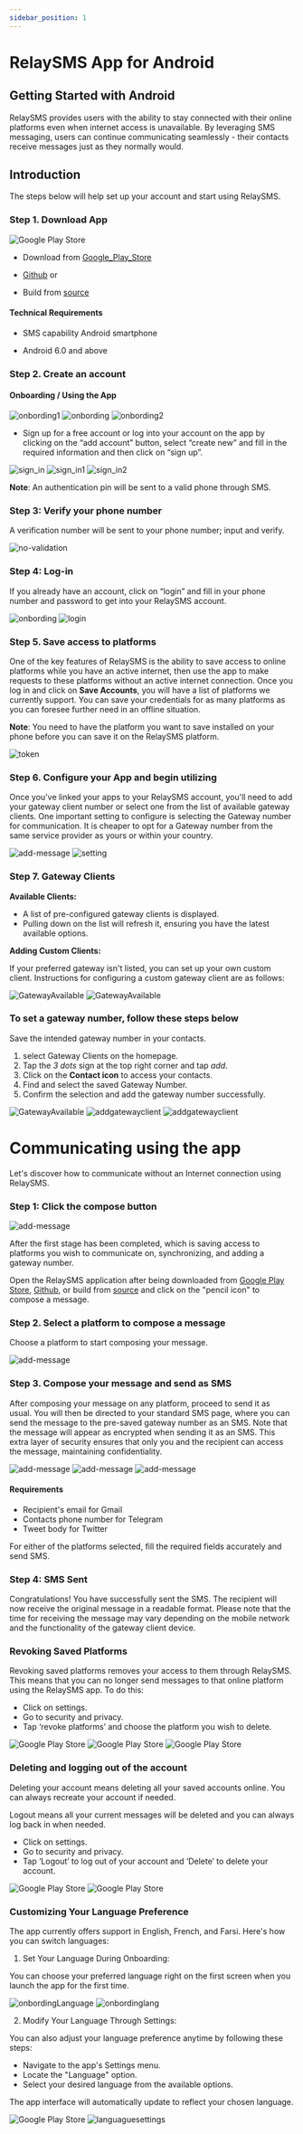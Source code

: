 ```yaml
---
sidebar_position: 1
---
```


# RelaySMS App for Android

## Getting Started with Android

RelaySMS provides users with the ability to stay connected with their online platforms even when internet access is unavailable. By leveraging SMS messaging, users can continue communicating seamlessly - their contacts receive messages just as they normally would.

## Introduction​

The steps below will help set up your account and start using RelaySMS.

### Step 1. Download App​

![Google Play Store](/Android/swob_on_playstore.png)

- Download from [Google_Play_Store](https://play.google.com/store/apps/details?id=com.afkanerd.sw0b)

- [Github](https://github.com/smswithoutborders/SMSwithoutBorders-Android/releases/tag/v1.0) or

- Build from [source](https://github.com/smswithoutborders/SMSwithoutBorders-Android)

#### Technical Requirements

- SMS capability Android smartphone

- Android 6.0 and above

### Step 2. Create an account

#### Onboarding / Using the App

<img src="/Android/gettingstarted.png" alt="onbording1" class="resized-image"/>
<img src="/Android/skip.png" alt="onbording" class="resized-image"/>
<img src="/Android/finish.png" alt="onbording2" class="resized-image"/>

- Sign up for a free account or log into your account on the app by clicking on the “add account” button, select “create new” and fill in the required information and then click on “sign up”.

<img src="/Android/skip.png" alt="sign_in" class="resized-image"/>
<img src="/Android/login.png" alt="sign_in1" class="resized-image"/>
<img src="/Android/createaccount.png" alt="sign_in2" class="resized-image"/>

**Note**: An authentication pin will be sent to a valid phone through SMS.

### Step 3: Verify your phone number

A verification number will be sent to your phone number; input and verify.

<img src="/Android/verificationcode.png" alt="no-validation" class="resized-image"/>

### Step 4: Log-in

If you already have an account, click on “login” and fill in your phone number and password to get into your RelaySMS account.

<img src="/Android/skip.png" alt="onbording" class="resized-image"/>
<img src="/Android/login.png" alt="login" class="resized-image"/>

### Step 5. Save access to platforms​

One of the key features of RelaySMS is the ability to save access to online platforms while you have an active internet, then use the app to make requests to these platforms without an active internet connection. Once you log in and click on **Save Accounts**, you will have a list of platforms we currently support. You can save your credentials for as many platforms as you can foresee further need in an offline situation.

**Note**: You need to have the platform you want to save installed on your phone before you can save it on the RelaySMS platform.

<img src="/Android/addPlateforms.png" alt="token" class="resized-image"/>

### Step 6. Configure your App and begin utilizing​

Once you've linked your apps to your RelaySMS account, you'll need to add your gateway client number or select one from the list of available gateway clients. One important setting to configure is selecting the Gateway number for communication. It is cheaper to opt for a Gateway number from the same service provider as yours or within your country.

<img src="/Android/landingpage.png" alt="add-message" class="resized-image"/>
<img src="/Android/settings.png" alt="setting" class="resized-image"/>

### Step 7. Gateway Clients

**Available Clients:**

- A list of pre-configured gateway clients is displayed.
- Pulling down on the list will refresh it, ensuring you have the latest available options.

**Adding Custom Clients:**

If your preferred gateway isn't listed, you can set up your own custom client. Instructions for configuring a custom gateway client are as follows:

 <img src="/Android/Gateway1.png" alt="GatewayAvailable" class="resized-image"/>
 <img src="/Android/GateWay2.png" alt="GatewayAvailable" class="resized-image"/>

### To set a gateway number, follow these steps below

 Save the intended gateway number in your contacts.
1. select Gateway Clients on the homepage.
3. Tap the _3 dots_ sign at the top right corner and tap _add_.
4. Click on the **Contact icon** to access your contacts.
5. Find and select the saved Gateway Number.
6. Confirm the selection and add the gateway number successfully.

 <img src="/Android/Gateway1.png" alt="GatewayAvailable" class="resized-image"/>

<img src="/Android/addGateway.png" alt="addgatewayclient" class="resized-image"/>

<img src="/Android/addGateway-Number.png" alt="addgatewayclient" class="resized-image"/>


# Communicating using the app

Let's discover how to communicate without an Internet connection using RelaySMS.

### Step 1: Click the compose button

<img src="/Android/landingpage.png" alt="add-message" class="resized-image"/>

After the first stage has been completed, which is saving access to platforms you wish to communicate on, synchronizing, and adding a gateway number.

Open the RelaySMS application after being downloaded from [Google Play Store](https://play.google.com/store/apps/details?id=com.afkanerd.sw0b), [Github](https://github.com/smswithoutborders/SMSwithoutBorders-Android/releases/tag/v1.0), or build from [source](https://github.com/smswithoutborders/SMSwithoutBorders-Android) and click on the "pencil icon" to compose a message.

### Step 2. Select a platform to compose a message​

Choose a platform to start composing your message.

<img src="/Android/chosePlateformtosendMessage.png" alt="add-message" class="resized-image"/>

### Step 3. Compose your message and send as SMS

After composing your message on any platform, proceed to send it as usual. You will then be directed to your standard SMS page, where you can send the message to the pre-saved gateway number as an SMS. Note that the message will appear as encrypted when sending it as an SMS. This extra layer of security ensures that only you and the recipient can access the message, maintaining confidentiality.

<img src="/Android/ComposeGmail.png" alt="add-message" class="resized-image"/>
<img src="/Android/ComposeTelegram.png" alt="add-message" class="resized-image"/>
<img src="/Android/TwitterPost.png" alt="add-message" class="resized-image"/>

#### Requirements​

- Recipient's email for Gmail
- Contacts phone number for Telegram
- Tweet body for Twitter

For either of the platforms selected, fill the required fields accurately and send SMS.

### Step 4: SMS Sent

Congratulations! You have successfully sent the SMS. The recipient will now receive the original message in a readable format. Please note that the time for receiving the message may vary depending on the mobile network and the functionality of the gateway client device.

### Revoking Saved Platforms

Revoking saved platforms removes your access to them through RelaySMS. This means that you can no longer send messages to that online platform using the RelaySMS app. To do this:

- Click on settings.
- Go to security and privacy.
- Tap ‘revoke platforms’ and choose the platform you wish to delete.

<img src="/Android/settings.png" alt="Google Play Store" class="resized-image"/>
<img src="/Android/security.png" alt="Google Play Store" class="resized-image"/>
<img src="/Android/revokeComfirm.png" alt="Google Play Store" class="resized-image"/>


### Deleting and logging out of the account

Deleting your account means deleting all your saved accounts online. You can always recreate your account if needed.

Logout means all your current messages will be deleted and you can always log back in when needed.

- Click on settings.
- Go to security and privacy.
- Tap ‘Logout’ to log out of your account and ‘Delete’ to delete your account.

<img src="/Android/settings.png" alt="Google Play Store" class="resized-image"/>
<img src="/Android/security.png" alt="Google Play Store" class="resized-image"/>

### Customizing Your Language Preference

The app currently offers support in English, French, and Farsi. Here's how you can switch languages:

1. Set Your Language During Onboarding:

You can choose your preferred language right on the first screen when you launch the app for the first time.

<img src="/Android/settings.png" alt="onbordingLanguage" class="resized-image"/>
<img src="/Android/languague.png" alt="onbordinglang" class="resized-image"/>

2. Modify Your Language Through Settings:

You can also adjust your language preference anytime by following these steps:

- Navigate to the app's Settings menu.
- Locate the "Language" option.
- Select your desired language from the available options.

The app interface will automatically update to reflect your chosen language.

<img src="/Android/settings.png" alt="Google Play Store" class="resized-image"/>
<img src="/Android/language.png" alt="languaguesettings" class="resized-image"/>
